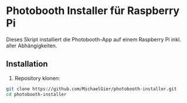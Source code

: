 # Photobooth Installer für Raspberry Pi

Dieses Skript installiert die Photobooth-App auf einem Raspberry Pi inkl. aller Abhängigkeiten.

## Installation

1. Repository klonen:

```bash
git clone https://github.com/MichaelGier/photobooth-installer.git
cd photobooth-installer
